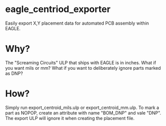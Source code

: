 # eagle_centriod_exporter

Easily export X,Y placement data for automated PCB assembly within EAGLE.

# Why?

The "Screaming Circuits" ULP that ships with EAGLE is in inches. What if you want mils or mm? What if you want to deliberately ignore parts marked as DNP?

# How?

Simply run export_centroid_mils.ulp or export_centroid_mm.ulp. To mark a part as NOPOP, create an attribute with name "BOM_DNP" and vale "DNP". The export ULP will ignore it when creating the placement file.